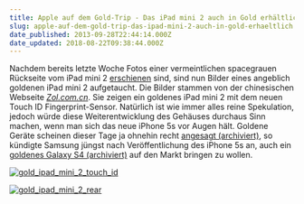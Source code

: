 ```yaml
---
title: Apple auf dem Gold-Trip - Das iPad mini 2 auch in Gold erhältlich?
slug: apple-auf-dem-gold-trip-das-ipad-mini-2-auch-in-gold-erhaeltlich
date_published: 2013-09-28T22:44:14.000Z
date_updated: 2018-08-22T09:38:44.000Z
---
```


Nachdem bereits letzte Woche Fotos einer vermeintlichen spacegrauen Rückseite vom iPad mini 2 [erschienen](http://www.macrumors.com/2013/09/18/next-generation-ipad-mini-rear-shell-surfaces-in-space-gray/) sind, sind nun Bilder eines angeblich goldenen iPad mini 2 aufgetaucht. Die Bilder stammen von der chinesischen Webseite *[Zol.com.cn](http://pad.zol.com.cn/401/4015662.html)*. Sie zeigen ein goldenes iPad mini 2 mit dem neuen Touch ID Fingerprint-Sensor. Natürlich ist wie immer alles reine Spekulation, jedoch würde diese Weiterentwicklung des Gehäuses durchaus Sinn machen, wenn man sich das neue iPhone 5s vor Augen hält. Goldene Geräte scheinen dieser Tage ja ohnehin recht [angesagt (archiviert)](http://web.archive.org/web/20130921192447/http://www.mobilegeeks.de/apple-iphone-5s-alle-wollen-gold-produktion-wird-gesteigert/), so kündigte Samsung jüngst nach Veröffentlichung des iPhone 5s an, auch ein [goldenes Galaxy S4 (archiviert)](http://web.archive.org/web/20130928234445/http://www.gizmodo.de:80/2013/09/26/samsung-galaxy-s4-gibt-es-jetzt-auch-in-gold.html) auf den Markt bringen zu wollen.

[![gold_ipad_mini_2_touch_id](//picdump.thafaker.de/2013/09/gold_ipad_mini_2_touch_id-580x297.jpg)](__GHOST_URL__/apple-auf-dem-gold-trip-das-ipad-mini-2-auch-in-gold-erhaeltlich/gold_ipad_mini_2_touch_id/)

[![gold_ipad_mini_2_rear](//picdump.thafaker.de/2013/09/gold_ipad_mini_2_rear-580x308.jpg)](__GHOST_URL__/apple-auf-dem-gold-trip-das-ipad-mini-2-auch-in-gold-erhaeltlich/gold_ipad_mini_2_rear/)
